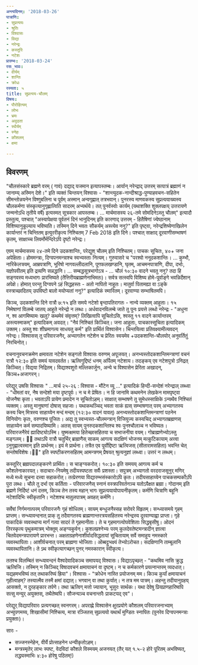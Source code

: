 ```yaml
---
अन्त्यदिनम्: '2018-03-26'
पात्राणि:
- सुप्रत्ययः
- श्रुतिः
- विश्वासः
- विद्या
- नरेन्द्रः
- कस्तूरिः
- नटेशः
प्रारम्भः: '2018-03-24'
रसः_भावः:
- वीर्यम्
- शान्तिः
- क्रोधः
रस्यता: ५
title: सुप्रत्यय-चौलम्
विषयः:
- पौरोहित्यम्
- लोभः
- भ्रमः
- अदृढता
- स्थैर्यम्
- स्नेहः
- कौशलम्
- क्षमा

---
```


## विवरणम्
"चौलसंस्कारे ब्रह्मणे वरम् ( गावं) दद्याद् यजमान इत्यापस्तम्बः। आर्यान् नरेन्द्राद् उत्तरम् सत्पात्रं ब्रह्माणं न जानाम्य् अस्मिन् देशे।" इति व्यक्तं चिन्तयन् विश्वासः - "शान्त्युदक-नान्दीश्राद्ध-पुण्याहवचन-सहितेन सीमन्तोन्नयनेन विष्णुबलिना च पूर्वम् अस्मान् अन्वगृह्णात् तत्रभवान्। पुनरस्य माणवकस्य सुप्रत्ययाख्यस्य चौलकर्मणा संस्कृत्यानुगृह्णात्विति सादरम् अभ्यर्थये। तत् पुनर्वस्वोः कार्यम् (यथाशक्ति शुक्लपक्षय् उत्तरायणे जन्मनोऽधि तृतीये वर्षे) इत्यस्मत् सूत्रकार आपस्तम्बः। … मार्चमासस्य २६-तमे सोमदिनेऽस्तु चौलम्" इत्यादौ प्रस्तुत्य, पश्चात्  "अस्यापेक्षया पूर्वतनं दिनं भानुदिनम् इति कारणाद् उत्तरम् - हितैषिणां ज्येष्ठानाम् विशिष्यानुकूल्याय भविष्यति। तस्मिन् दिने भवतः सौकर्यम् अस्त्येव ननु?" इति पृष्ट्वा, नरेन्द्रशिष्येणाखिलेन कार्यान्तरं न चिन्तितम् इत्युररीकृत्य निश्चितम् 7 Feb 2018 इति दिने। पश्चात् साक्षाद् दूरवाणीसम्भाषणं कृतम्, साक्षाच्च लिवर्मोर्मन्दिरेऽपि दृष्टो नरेन्द्रः। 

एवम् मार्चमासस्य २४-तमे दिने उदकशान्तिः, परेद्युश् चौलम् इति निश्चितम्। पाचकः सूचितः, ४०+ जना अपेक्षिताः। होममन्त्राः, दिग्वपनमन्त्राश्च स्वभ्यस्ताः नित्यम्। गुरुवासरे च "परश्वो ननूदकशान्तिः। … कुम्भौ, नारिकेलत्रयम्, आम्रपत्राणि, भूरिषो नागवल्लीदलानि, पूगफलखण्डानि, घृतम्, आचमनपात्राणि, दीपा, दर्भाः, यज्ञोपवीतम् इति द्रव्यणि सन्नद्धानि। … सम्बद्धसूत्रभागोऽत्र - … चौलं १०:३० वादने भवतु ननु? तदा हि सङ्गवस्य मध्यभागः प्रारभिष्यते (तैत्तिरीयब्राह्मणेनाभिमतः)। सर्वत्र सत्स्वपि विशिष्य होमे-पूर्वाङ्गे भवन्निर्देशान् अपेक्षे। होमात् परन्तु दिग्वपने ऽहं सिद्धहस्तः - अतो नापितो नाहूतः। मातुर्वा पितामह्या वा ऽङ्के वस्त्राच्छादितय् उपविष्टो बालो मयोप्यतां ननु?" इत्यादिकं स्मारितम्। दूरवाण्या सम्भाषितमपि।

किञ्च, उदकशान्ति दिने रात्रौ ७:१५ इति समये नटेशो बृन्दापतिरागतः - नान्ये व्यक्तम् आहूताः। १५ निमेषाणां विलम्बे जातय् आहूते नरेन्द्रो न लब्धः। अर्धवादनविलम्बे जाते तु पुनः प्रयत्ते लब्धो नरेन्द्रः - "अधुना न, श्व आगमिष्यामः खलु? कथमेवं संवृत्तम्? लिखित्वापि सूचितोऽसि, श्वस्तु ११ वादने कार्यान्तरम् अस्त्यस्माकम्" इत्यादिकम् अवदत्। "नैवं निश्चितं किञ्चित्। जना आहूताः, पाचकास्सूचिता इत्यादिकम् उक्तम्। अस्तु श्वः शीघ्रमागत्य साधयतु कर्म" इति प्रार्थितं विश्वासेन। चिन्तयित्वा प्रतिवक्ष्यामीत्यवदन् नरेन्द्रः। विश्वासस् तु परिवारजनैर्, अभ्यागतेन नटेशेन च प्रेरितः स्वयमेव +‌उदकशान्ति-चौलयोर् अनुवर्तितुं निरचिनोत्।

वचनानुवचनक्रमेण क्षमावता नटेशेन सङ्गतो विश्वासः वरुणम् अपूजयत्। अनभ्यस्तोदकशान्तिमन्त्राणां वचनं रात्रौ १२:३० इति समयं यावदवर्तत। ऋत्विगुद्दिष्टं धनम् अर्पितम् नटेशाय। तदङ्कय् एव नटेशपुत्रो ऽनिद्रत् किञ्चित्। विद्यया निद्रितम्। विद्याश्वशुरो मल्लिकार्जुनः, अन्ये च विश्वासेन प्रेरिता अखादन्, किञ्च+अजागरन्।

परेद्युर् उषसि विश्वासः " …मार्च २५-२६ : विश्वास - मौंटेन व्यू …" इत्यादिकं हिन्दी-सन्देशं नरेन्द्राल् लब्ध्वा  - "धीमतां वर, नैष सन्देशो मया दृष्टपूर्वः। न च मे प्रेषितः। न हि जानामि कथमनेन लेखकेन मामपृष्ट्वा योजनैषा कृता। भवताऽपि प्रायेण प्रमादेन न सूचितोऽहम्।  साक्षात् सम्भाषणे तु सुमेधस्साक्षिके ऽन्यथैव निश्चितं व्यक्तम्। अस्तु मानुषाणां दोषास् सहजाः।
यथाकथञ्चिद् भवता साकं ह्यस् सम्भाषणात् परम् अभ्यागतस्य कस्य चिन् मित्रस्य साहाय्येन मन्दं मन्दम् (१२:३० वादनं यावत्) अनभ्यस्तोदकशान्तिमन्त्राणां  पठनेन विनियोगः कृतः, वरुणश्च पूजितः। 
अद्य तु स्वभ्यस्त-चौलमन्त्रान् विजियुज्य कस्यचिद् अभ्यागतब्रह्मणस् साहाय्येन कर्म सम्पादयिष्यामि। अतस् सायम् पुनरुदकशान्तिश्च श्वः पुनश्चौलञ्च न भविष्यतः। परिवारजनैरेवं‌ ह्यादिष्ट्योऽस्मि। युष्मत्क्षमया हितेच्छासहितया च सभाजनीया वयम्। गोब्राह्मणेभ्योऽस्तु मङ्गलम्। 🙏🙏 तथाऽपि रात्रौ चतुर्भिर् ब्राह्मणैस् साकम् आगत्य सदक्षिणं भोजनम् मत्कुटिकायाम् अत्त्वा ऽनुगृह्णात्वस्मान् इति प्रार्थनम्। इयं मे प्रार्थना। तत्रैत एव पूर्वोद्दिष्टा‌ ऋत्विजस् (सीतारामसहिता) भवन्ति  चेत् सन्तोषविशेषः।🙏🙏" इति स्पष्टीकरणसहितम् आमन्त्रणम् प्रैषयत् श्रुत्यनुज्ञां लब्ध्वा। उत्तरं न लब्धम्। 

कस्तूरिर् ब्रह्मपदालङ्करणे प्रार्थितः। स चाङ्ग्यकरोत्। १०:३० इति समयय् आगत्य कर्म च कौशलेनाकारयत्। सदाचार-नियमेषु तदीयस्पष्टता सर्वैः प्रशस्ता। सपुत्रम् अभ्यागतो वरदराजसूनुर् मणिर् मध्ये मध्ये सूचना दत्त्वा सहाकरोत्। तत्प्रेरणया विद्यारम्भसंस्कारोऽपि कृतः। तदीयसाहाय्येन पाचकसम्पर्कोऽपि पुरा लब्धः। चौले तु दर्भा एव कर्तिताः - परिवारजनैस् स्नानं वस्त्रपरिवर्तनञ्च यतोऽपैक्षत ब्रह्मा। गोदानम् इति ब्रह्मणे निर्दिष्टं धनं दत्तम्, किञ्च तेन तस्य महान् भागः सुप्रत्ययायोपायनीकृतम्। कर्मणि चित्राणि बहूनि नटेशादिभिः स्वीकृतानि। नटेशश्च मातुलपात्रम् अवहत् कर्मणि।

सर्वेषां निर्गमनात्परम् परिवारजनैः गृहं शोधितम्। सायम् बन्धुजनैस्सह सरोवरे विहृतम्। सन्ध्यासमये गृहम् प्राप्तम्। सन्ध्यावन्दनात् प्राक् तु तदैवागतस्य ब्राह्मणान्तरत्रयसहितस्य नरेन्द्रस्य दूरवाण्याह्वा प्राप्ता। गृहे पाकादिकं व्यवस्थाप्य मार्गं गत्वा सादरं ते गृहमानीताः। ते च गृहमागत्योपवेशिताः सिद्धबृसीषु। ओदनं तिरस्कृत्य पृथुकमात्रम् भोक्तुम् अङ्ग्यकुर्वन्। कुशलप्रश्नेभ्यः परम् कुलदेवतेष्टमन्त्रादीन् ज्ञात्वा चितवेदमन्त्रपारायणे प्रारभन्त। अक्षताग्रहणेनाशीर्वादसिद्धतायां सूचितायाम् सर्वे समाहूय नमस्कारे व्यवस्थापिताः। आशीर्वचनात् परम् ब्राह्मणा भोजिताः। ऒब्बट्टुभक्ष्यं तेभ्योऽरोचत। सदक्षिणानि ताम्बूलानि व्यवस्थापितानि। ते ऽथ स्वीकृत्यागच्छन् पुनर् नमस्कारान् स्वीकृत्य।

ततश्च विलम्बितं सन्ध्यावन्दनं वैश्वदेवादिकञ्च समापयद् विश्वासः। विद्याऽपृच्छत् - "कथमिव नासि क्रुद्ध ऋत्विजि। तस्मिन् न किञ्चिद् विषादवचनं क्षमायाचनं वा दृष्टम्। न च कर्मकारणे प्रयत्नान्तरम् व्यदधात्। यद्यहमभविष्यं तत् तथाकरिष्यं ह्रिया"। विश्वासः - "क्रोधेन नास्ति प्रयोजनम् मम। किञ्च कुर्यां क्षमायाचनं गृहीत्वाहम्? तस्यात्मैव तस्मै क्षमां दद्यात्। भगवान् वा तथा कुर्यात्। न तत्र मम पात्रम्। अहन्तु तदीयानुग्रहय् आसक्तो, न दुरहङ्कार तर्पणे। तथा ऋत्विग् मत्तो ज्यायान्, भूसुरः सार्थकः। यथा देवेषु प्रियप्राणहारिष्वपि सत्सु मन्युर् अयुक्तस्, तथैतेष्वपि। सौजन्यञ्च वचनान्तरैः प्राकटयद् एव"।
 
परेद्युर् विद्यापरिवारः प्रत्यगच्छत् स्वनगरम्। अपराह्णे विश्वासेन क्षुरप्रयोगे कौशलम् परिवारजनाभ्याम् अभ्युपगमय्य, शिखासीमां निश्चित्य, मात्रा रञ्जितस् सुप्रत्ययो यथार्थं मुण्डितः स्नापितः (पुनरेव दिग्वपनमन्त्राः प्रयुक्ताः)।

सारः -
- सज्जनस्नेहेन, वीर्ये प्रोत्साहनेन धन्यीकृतोऽहम्।
- मन्त्रस्मृतेर् लाभः स्पष्ट, वेदविदां कौशले विस्मयम् अजनयत् (तैर् यत् १.५-२ होरे पूरितम् अभविष्यत्, तद्ध्यस्माभिः‌ ४:३० होरेषु पठितम्!)


